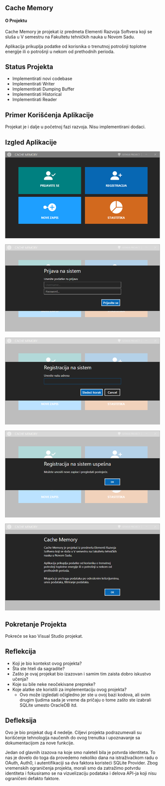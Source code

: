 ## Cache Memory

#### O Projektu

Cache Memory je projekat iz predmeta Elementi Razvoja Softvera koji se sluša u V semestru na Fakultetu tehničkih nauka u Novom Sadu.  

Aplikacija prikuplja podatke od korisnika o trenutnoj potrošnji toplotne energije ili o potrošnji u nekom od prethodnih perioda. 

## Status Projekta
<ul>
  <li>Implementirati novi codebase</li>
  <li>Implementirati Writer</li>
  <li>Implementirati Dumping Buffer</li>
  <li>Implementirati Historical</li>
  <li>Implementirati Reader</li>
</ul>

## Primer Korišćenja Aplikacije
Projekat je i dalje u početnoj fazi razvoja. Nisu implementirani dodaci.

## Izgled Aplikacije
![Intro Window](screenshots/main_w.png)
<br/><br/>
![Login Window](screenshots/login_w.png)
<br/><br/>
![Register Window](screenshots/register1_w.png)
<br/><br/>
![Register Window](screenshots/register2_w.png)
<br/><br/>
![About Window](screenshots/about_w.png)


## Pokretanje Projekta
Pokreće se kao Visual Studio projekat.  

## Reflekcija

  - Koji je bio kontekst ovog projekta?
  - Šta ste hteli da sagradite?
  - Zašto je ovaj projekat bio izazovan i samim tim zaista dobro iskustvo učenja?
  - Koje su bile neke neočekivane prepreke?
  - Koje alatke ste koristili za implementaciju ovog projekta?
      - Ovo može izgledati očigledno jer ste u ovoj bazi kodova, ali svim drugim ljudima sada je vreme da pričaju o tome zašto ste izabrali SQLite umesto OracleDB itd.

## Defleksija  

Ovo je bio projekat dug 4 nedelje. Ciljevi projekta podrazumevali su korišćenje tehnologija naučenih do ovog trenutka i upoznavanje sa dokumentacijom za nove funkcije.  

Jedan od glavnih izazova na koje smo naleteli bila je potvrda identiteta. To nas je dovelo do toga da provedemo nekoliko dana na istraživačkom radu o OAuth, Auth0, i autentifikaciji sa dva faktora koristeći SQLite Provider. Zbog vremenskih ograničenja projekta, morali smo da zatražimo potvrdu identiteta i fokusiramo se na vizuelizaciju podataka i delova API-ja koji nisu ograničeni defakto faktore.

